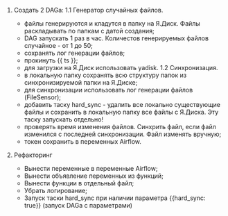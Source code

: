 
1. Создать 2 DAGа:
  1.1 Генератор случайных файлов.
    - файлы генерируются и кладутся в папку на Я.Диск. Файлы раскладывать по папкам с датой создания;
    - DAG запускать 1 раз в час. Количестов генерируемых файлов случайное - от 1 до 50;
    - сохранять лог генерации файлов;
    - прокинуть {{ ts }};
    - для загрузки на Я.Диск использовать yadisk.
  1.2 Синхронизация.
    - в локальную папку сохранять всю структуру папок из синхронизируемой папки на Я.Диске;
    - для синхронизации использовать лог генерации файлов (FileSensor);
    - добавить таску hard_sync - удалить все локально существующие файлы и сохранить в локальную папку все файлы с Я.Диска. 
    Эту таску запускать отдельно!
    - проверять время изменения файлов. Синхрить файл, если файл изменился с последней синхронизации. Файл изменять вручную;
    - токен сохранить в переменных Airflow.

2. Рефакторинг
    - Вынести переменные в переменные Airflow;
    - Вынести объявление переменных из функций; 
    - Вынести функции в отдельный файл;
    - Убрать логирование;
    - Запуск таски hard_sync при наличии параметра {{hard_sync: true}} (запуск DAGа с параметрами)

 
